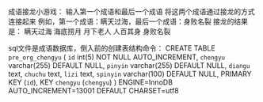 成语接龙小游戏：
    输入第一个成语和最后一个成语
    将这两个成语通过接龙的方式连接起来
    例如，第一个成语：瞒天过海，最后一个成语：身败名裂
    接龙的结果是：
        瞒天过海
        海底捞月
        月下老人
        人百其身
        身败名裂
    

sql文件是成语数据库，倒入前的创建表结构命令：
CREATE TABLE `pre_org_chengyu` (
  `id` int(5) NOT NULL AUTO_INCREMENT,
  `chengyu` varchar(255) DEFAULT NULL,
  `pinyin` varchar(255) DEFAULT NULL,
  `diangu` text,
  `chuchu` text,
  `lizi` text,
  `spinyin` varchar(100) DEFAULT NULL,
  PRIMARY KEY (`id`),
  KEY `chengyu` (`chengyu`)
) ENGINE=InnoDB AUTO_INCREMENT=13001 DEFAULT CHARSET=utf8
